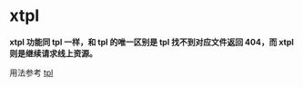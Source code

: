 # xtpl

__xtpl 功能同 tpl 一样，和 tpl 的唯一区别是 tpl 找不到对应文件返回 404，而 xtpl 则是继续请求线上资源。__


用法参考 [tpl](#rules_rule_tpl)
